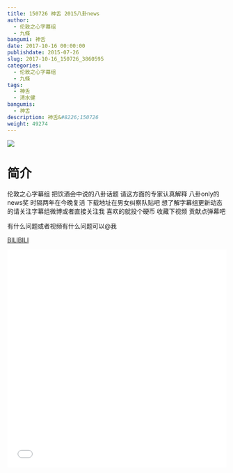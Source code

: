 ```yaml
---
title: 150726 神舌 2015八卦news
author: 
  - 伦敦之心字幕组
  - 九條
bangumi: 神舌
date: 2017-10-16 00:00:00
publishdate: 2015-07-26
slug: 2017-10-16_150726_3860595
categories: 
  - 伦敦之心字幕组
  - 九條
tags: 
  - 神舌
  - 清水健
bangumis: 
  - 神舌
description: 神舌&#8226;150726
weight: 49274
---
```


![](https://i.imgur.com/bzxqdkY.jpg)

# 简介  
伦敦之心字幕组 把饮酒会中说的八卦话题 请这方面的专家认真解释 八卦only的news奖 时隔两年在今晚复活 下载地址在男女纠察队贴吧 想了解字幕组更新动态的请关注字幕组微博或者直接关注我 喜欢的就投个硬币 收藏下视频 贡献点弹幕吧


有什么问题或者视频有什么问题可以@我

  [BILIBILI](https://www.bilibili.com/video/av3860595/)


<div class="vcontainer">  <iframe class='video' src="//www.bilibili.com/blackboard/player.html?cid=6205487&aid=3860595" width="100%" height="500" frameborder="0" allowfullscreen="allowfullscreen"></iframe></div>
